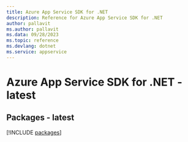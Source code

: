 ```yaml
---
title: Azure App Service SDK for .NET
description: Reference for Azure App Service SDK for .NET
author: pallavit
ms.author: pallavit
ms.data: 09/28/2023
ms.topic: reference
ms.devlang: dotnet
ms.service: appservice
---
```

# Azure App Service SDK for .NET - latest
## Packages - latest
[!INCLUDE [packages](app-service-index.md)]